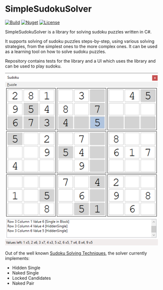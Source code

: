 # SimpleSudokuSolver

[![Build](https://img.shields.io/appveyor/ci/kurtanr/SimpleSudokuSolver.svg)](https://ci.appveyor.com/project/kurtanr/SimpleSudokuSolver)
[![Nuget](https://img.shields.io/nuget/v/SimpleSudokuSolver.svg?color=green)](https://www.nuget.org/packages/SimpleSudokuSolver/)
[![License](https://img.shields.io/github/license/kurtanr/SimpleSudokuSolver.svg)](https://github.com/kurtanr/SimpleSudokuSolver/blob/master/LICENSE)

SimpleSudokuSolver is a library for solving sudoku puzzles written in C#.

It supports solving of sudoku puzzles steps-by-step, using various solving strategies, from the simplest ones to the more complex ones. It can be used as a learning tool on how to solve sudoku puzzles.

Repository contains tests for the library and a UI which uses the library and can be used to play sudoku.

<p align="center">
    <img src="https://raw.githubusercontent.com/kurtanr/SimpleSudokuSolver/master/images/SimpleSudokuSolver.UI.png" alt="SimpleSudokuSolver.UI">
</p>

Out of the well known [Sudoku Solving Techniques](https://sudoku9x9.com/sudoku_solving_techniques_9x9.html), the solver currently implements:
* Hidden Single
* Naked Single
* Locked Candidates
* Naked Pair
